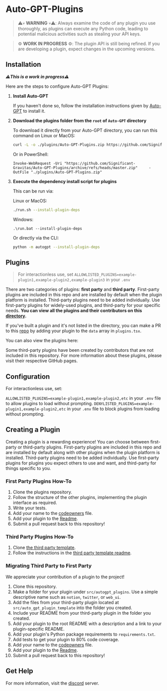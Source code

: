 # Auto-GPT-Plugins

> ⚠️💀 **WARNING** 💀⚠️:
> Always examine the code of any plugin you use thoroughly, as plugins can execute any Python code, leading to potential malicious activities such as stealing your API keys.

> ⚙️ **WORK IN PROGRESS** ⚙️:
> The plugin API is still being refined. If you are developing a plugin, expect changes in the upcoming versions.

## Installation

**_⚠️This is a work in progress⚠️_**

Here are the steps to configure Auto-GPT Plugins:

1. **Install Auto-GPT**

   If you haven't done so, follow the installation instructions given by [Auto-GPT](https://github.com/Significant-Gravitas/Auto-GPT) to install it.

1. **Download the plugins folder from the `root` of `Auto-GPT` directory**

    To download it directly from your Auto-GPT directory, you can run this command on Linux or MacOS:

    ```bash
    curl -L -o ./plugins/Auto-GPT-Plugins.zip https://github.com/Significant-Gravitas/Auto-GPT-Plugins/archive/refs/heads/master.zip
    ```

    Or in PowerShell:

    ```pwsh
    Invoke-WebRequest -Uri "https://github.com/Significant-Gravitas/Auto-GPT-Plugins/archive/refs/heads/master.zip"     -OutFile "./plugins/Auto-GPT-Plugins.zip"
    ```

1. **Execute the dependency install script for plugins**

    This can be run via:

    Linux or MacOS:

    ```bash
    ./run.sh --install-plugin-deps
    ```

   Windows:

    ```pwsh
   .\run.bat --install-plugin-deps
    ```

    Or directly via the CLI:

    ```bash
    python -m autogpt --install-plugin-deps
    ````

## Plugins

> For interactionless use, set `ALLOWLISTED_PLUGINS=example-plugin1,example-plugin2,example-plugin3` in your `.env`

There are two categories of plugins: **first party** and **third party**. First-party plugins are included in this repo and are installed by default when the plugin platform is installed. Third-party plugins need to be added individually. Use first-party plugins for widely-used plugins, and third-party for your specific needs. **You can view all the plugins and their contributors on this [directory](https://autoplugins.vercel.app/).**

If you've built a plugin and it's not listed in the directory, you can make a PR to this [repo](https://github.com/dylanintech/autoplugins) by adding your plugin to the `data` array in `plugins.tsx`.

You can also view the plugins here:

[//]: # (First-party plugins table)
<!-- Table of first-party plugins goes here -->

[//]: # (Third-party plugins table)
<!-- Table of third-party plugins goes here -->

Some third-party plugins have been created by contributors that are not included in this repository. For more information about these plugins, please visit their respective GitHub pages.

## Configuration

For interactionless use, set:

`ALLOWLISTED_PLUGINS=example-plugin1,example-plugin2,etc` in your `.env` file to allow plugins to load without prompting.
`DENYLISTED_PLUGINS=example-plugin1,example-plugin2,etc` in your `.env` file to block plugins from loading without prompting.

## Creating a Plugin

Creating a plugin is a rewarding experience! You can choose between first-party or third-party plugins. First-party plugins are included in this repo and are installed by default along with other plugins when the plugin platform is installed. Third-party plugins need to be added individually. Use first-party plugins for plugins you expect others to use and want, and third-party for things specific to you.

### First Party Plugins How-To

1. Clone the plugins repository.
2. Follow the structure of the other plugins, implementing the plugin interface as required.
3. Write your tests.
4. Add your name to the [codeowners](.github/CODEOWNERS) file.
5. Add your plugin to the [Readme](README.md).
6. Submit a pull request back to this repository!

### Third Party Plugins How-To

1. Clone [the third party template](https://github.com/Significant-Gravitas/Auto-GPT-Plugin-Template).
2. Follow the instructions in the [third party template readme](https://github.com/Significant-Gravitas/Auto-GPT-Plugin-Template).

### Migrating Third Party to First Party

We appreciate your contribution of a plugin to the project!

1. Clone this repository.
2. Make a folder for your plugin under `src/autogpt_plugins`. Use a simple descriptive name such as `notion`, `twitter`, or `web_ui`.
3. Add the files from your third-party plugin located at `src/auto_gpt_plugin_template` into the folder you created.
4. Include your README from your third-party plugin in the folder you created.
5. Add your plugin to the root README with a description and a link to your plugin-specific README.
6. Add your plugin's Python package requirements to `requirements.txt`.
7. Add tests to get your plugin to 80% code coverage.
8. Add your name to the [codeowners](.github/CODEOWNERS) file.
9. Add your plugin to the [Readme](README.md).
10. Submit a pull request back to this repository!

## Get Help

For more information, visit the [discord](https://discord.gg/autogpt) server.
